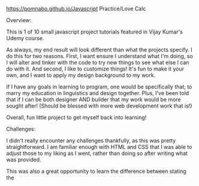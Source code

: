 https://pomnabo.github.io/Javascript Practice/Love Calc


Overview:

This is 1 of 10 small javascript project tutorials featured in Vijay Kumar's Udemy course.

As always, my end result will look different than what the projects specify. I do this for two reasons. First, I want ensure I understand what I'm doing, so I will alter and tinker with the code to try new things to see what else I can do with it. And second, I like to customize things! It's fun to make it your own, and I want to apply my design background to my work.

If I have any goals in learning to program, one would be specifically that; to marry my education in linguistics and design together. Plus, I've been told that if I can be both designer AND builder that my work would be more sought after! (Should be blessed with more web development work that is!)

Overall, fun little project to get myself back into learning!


Challenges:

I didn't really encounter any challenges thankfully, as this was pretty straightforward. I am familiar enough with HTML and CSS that I was able to adjust those to my liking as I went, rather than doing so after writing what was provided.

This was also a great opportunity to learn the difference between stating the <script> tag in the header as opposed to the body; and specifically that using "deter" in the tag will function similiarly as if it were placed at the end of the body. Some sources I read from claimed that this allowed the script to download simultaneously with the html, so it would be available sooner once the html was done loading.

The only other challenge I had was minor. I kept seeing "NaN" in the results area of the div, and when I looked back at the javascript file, I saw that I forgot to add "()" in the lovePercentage variable.